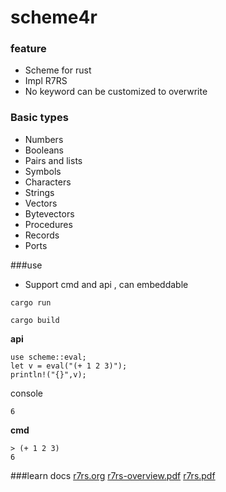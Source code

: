 # scheme4r

### feature 
- Scheme for rust 
- Impl R7RS
- No keyword can be customized to overwrite

### Basic types
- Numbers
- Booleans
- Pairs and lists 
- Symbols
- Characters
- Strings 
- Vectors 
- Bytevectors
- Procedures
- Records 
- Ports

###use
- Support cmd and api , can embeddable
```
cargo run
```
```
cargo build
```
**api**
```
use scheme::eval;
let v = eval("(+ 1 2 3)");
println!("{}",v);
```
console
```
6
```
**cmd**
```
> (+ 1 2 3)
6
```

###learn docs
[r7rs.org](https://small.r7rs.org/)
[r7rs-overview.pdf](https://small.r7rs.org/attachment/overview.pdf)
[r7rs.pdf](https://small.r7rs.org/attachment/r7rs.pdf)